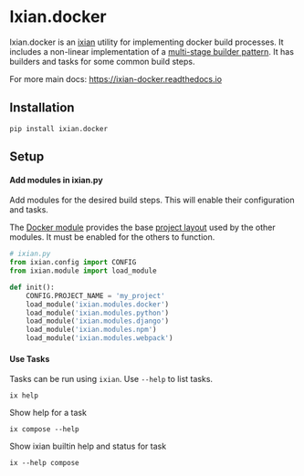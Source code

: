 # Ixian.docker

Ixian.docker is an [ixian](https://github.com/kreneskyp/ixian) utility for implementing docker 
build processes. It includes a non-linear implementation of a [multi-stage builder 
pattern](docker.md#pattern). It has builders and tasks for some common build steps.

For more main docs:
https://ixian-docker.readthedocs.io


## Installation


``` 
pip install ixian.docker
```

## Setup

#### Add modules in ixian.py

Add modules for the desired build steps. This will enable their configuration
and tasks.

The [Docker module](docs/bak/docker.md) provides the base 
[project layout](docs/bak/docker.md#layout) used by the other modules. It must be 
enabled for the others to function. 

```python
# ixian.py
from ixian.config import CONFIG
from ixian.module import load_module

def init():
    CONFIG.PROJECT_NAME = 'my_project'
    load_module('ixian.modules.docker')
    load_module('ixian.modules.python')
    load_module('ixian.modules.django')
    load_module('ixian.modules.npm')
    load_module('ixian.modules.webpack')
```

#### Use Tasks

Tasks can be run using `ixian`. Use `--help` to list tasks.

```
ix help
```

Show help for a task

```
ix compose --help
```

Show ixian builtin help and status for task

```
ix --help compose
```
